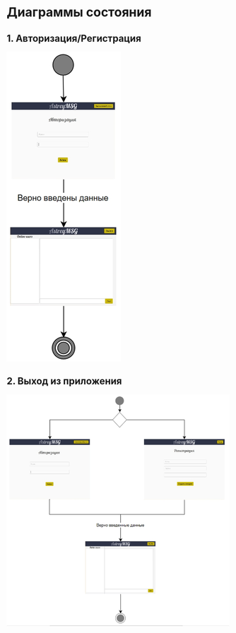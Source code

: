 # Диаграммы состояния

## 1. Авторизация/Регистрация

![Авторизация/Регистрация](https://github.com/KevinPozitive/client-server-application-requirements/blob/master/Диаграммы/State/AuthorizationAct.jpg)


## 2. Выход из приложения

![Выход из приложения](https://github.com/KevinPozitive/client-server-application-requirements/blob/master/Диаграммы/State/authAndRegistrW.jpg)
